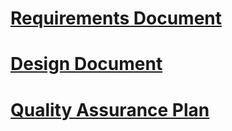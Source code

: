 # [Requirements Document](http://code.google.com/p/bororolomon/wiki/Requirementsv3)<br></h1>
# [Design Document](http://code.google.com/p/bororolomon/wiki/DesignDocumentv3)<br></h1>
# [Quality Assurance Plan](http://code.google.com/p/bororolomon/wiki/QualityAssurancev3)<br></h1>